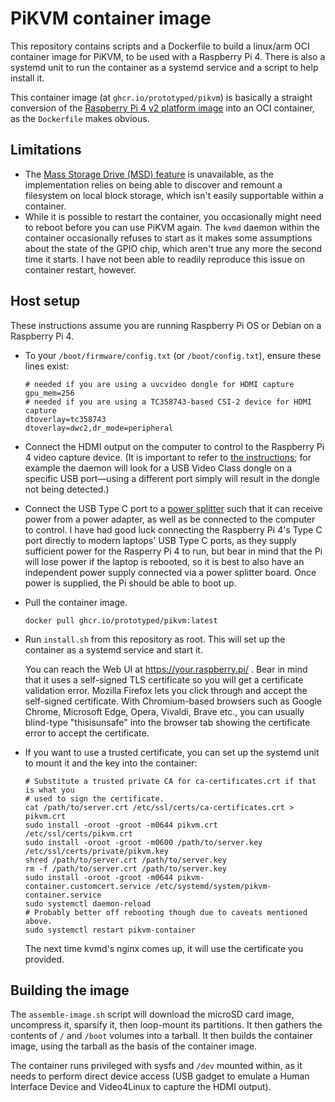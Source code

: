# PiKVM container image

This repository contains scripts and a Dockerfile to build a linux/arm OCI
container image for PiKVM, to be used with a Raspberry Pi 4. There is also
a systemd unit to run the container as a systemd service and a script to
help install it.

This container image (at `ghcr.io/prototyped/pikvm`) is basically a straight
conversion of the [Raspberry Pi 4 v2 platform image](https://pikvm.org/download/)
into an OCI container, as the `Dockerfile` makes obvious.

## Limitations

- The [Mass Storage Drive (MSD) feature](https://docs.pikvm.org/msd/) is
  unavailable, as the implementation relies on being able to discover and
  remount a filesystem on local block storage, which isn't easily
  supportable within a container.
- While it is possible to restart the container, you occasionally might need to
  reboot before you can use PiKVM again. The `kvmd` daemon within the container
  occasionally refuses to start as it makes some assumptions about the state
  of the GPIO chip, which aren't true any more the second time it starts.
  I have not been able to readily reproduce this issue on container restart,
  however.

## Host setup

These instructions assume you are running Raspberry Pi OS or Debian on a
Raspberry Pi 4.

- To your `/boot/firmware/config.txt` (or `/boot/config.txt`), ensure these
  lines exist:
  ```
  # needed if you are using a uvcvideo dongle for HDMI capture
  gpu_mem=256
  # needed if you are using a TC358743-based CSI-2 device for HDMI capture
  dtoverlay=tc358743 
  dtoverlay=dwc2,dr_mode=peripheral
  ```
- Connect the HDMI output on the computer to control to the Raspberry Pi 4
  video capture device. (It is important to refer to [the instructions](https://github.com/pikvm/pikvm#connecting-the-video-capture);
  for example the daemon will look for a USB Video Class dongle on a specific
  USB port—using a different port simply will result in the dongle not being
  detected.)
- Connect the USB Type C port to a [power splitter](https://github.com/pikvm/pikvm#hardware-for-v2)
  such that it can receive power from a power adapter, as well as be connected
  to the computer to control. I have had good luck connecting the Raspberry
  Pi 4's Type C port directly to modern laptops' USB Type C ports, as they
  supply sufficient power for the Rasperry Pi 4 to run, but bear in mind that
  the Pi will lose power if the laptop is rebooted, so it is best to also have
  an independent power supply connected via a power splitter board. Once
  power is supplied, the Pi should be able to boot up.
- Pull the container image.
  ```shell
  docker pull ghcr.io/prototyped/pikvm:latest
  ```
- Run `install.sh` from this repository as root. This will set up the container
  as a systemd service and start it.

  You can reach the Web UI at https://your.raspberry.pi/ . Bear in mind that
  it uses a self-signed TLS certificate so you will get a certificate
  validation error. Mozilla Firefox lets you click through and accept the
  self-signed certificate. With Chromium-based browsers such as Google Chrome,
  Microsoft Edge, Opera, Vivaldi, Brave etc., you can usually blind-type
  "thisisunsafe" into the browser tab showing the certificate error to
  accept the certificate.
- If you want to use a trusted certificate, you can set up the systemd unit
  to mount it and the key into the container:
  ```shell
  # Substitute a trusted private CA for ca-certificates.crt if that is what you
  # used to sign the certificate.
  cat /path/to/server.crt /etc/ssl/certs/ca-certificates.crt > pikvm.crt
  sudo install -oroot -groot -m0644 pikvm.crt /etc/ssl/certs/pikvm.crt
  sudo install -oroot -groot -m0600 /path/to/server.key /etc/ssl/certs/private/pikvm.key
  shred /path/to/server.crt /path/to/server.key
  rm -f /path/to/server.crt /path/to/server.key
  sudo install -oroot -groot -m0644 pikvm-container.customcert.service /etc/systemd/system/pikvm-container.service
  sudo systemctl daemon-reload
  # Probably better off rebooting though due to caveats mentioned above.
  sudo systemctl restart pikvm-container
  ```

  The next time kvmd's nginx comes up, it will use the certificate you provided.

## Building the image

The `assemble-image.sh` script will download the microSD card image, uncompress
it, sparsify it, then loop-mount its partitions. It then gathers the contents of
`/` and `/boot` volumes into a tarball. It then builds the container image,
using the tarball as the basis of the container image.

The container runs privileged with sysfs and `/dev` mounted within, as it needs
to perform direct device access (USB gadget to emulate a Human Interface Device
and Video4Linux to capture the HDMI output).

